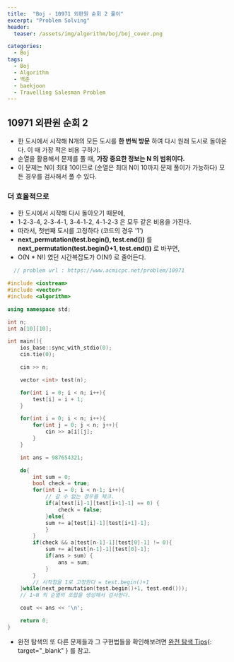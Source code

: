 ```yaml
---
title:  "Boj - 10971 외판원 순회 2 풀이"
excerpt: "Problem Solving"
header:
  teaser: /assets/img/algorithm/boj/boj_cover.png

categories:
  - Boj
tags:
  - Boj
  - Algorithm
  - 백준
  - baekjoon
  - Travelling Salesman Problem
---
```

## 10971 외판원 순회 2

- 한 도시에서 시작해 N개의 모든 도시를 __한 번씩 방문__ 하여 다시 원래 도시로 돌아온다. 이 때 가장 적은 비용 구하기.
- 순열을 활용해서 문제를 풀 때, __가장 중요한 정보는 N 의 범위이다.__
- 이 문제는 N이 최대 10이므로 (순열은 최대 N이 10까지 문제 풀이가 가능하다) 모든 경우를 검사해서 풀 수 있다.

### 더 효율적으로

- 한 도시에서 시작해 다시 돌아오기 때문에,
- 1-2-3-4, 2-3-4-1, 3-4-1-2, 4-1-2-3 은 모두 같은 비용을 가진다.
- 따라서, 첫번째 도시를 고정하다 (코드의 경우 '1')
- __next_permutation(test.begin(), test.end())__ 를 __next_permutation(test.begin()+1, test.end())__ 로 바꾸면,
- O(N * N!) 였던 시간복잡도가 O(N!) 로 줄어든다.

```cpp
  // problem url : https://www.acmicpc.net/problem/10971

#include <iostream>
#include <vector>
#include <algorithm>

using namespace std;

int n;
int a[10][10];

int main(){
    ios_base::sync_with_stdio(0);
    cin.tie(0);

    cin >> n;

    vector <int> test(n);

    for(int i = 0; i < n; i++){
        test[i] = i + 1;
    }

    for(int i = 0; i < n; i++){
        for(int j = 0; j < n; j++){
            cin >> a[i][j];
        }
    }

    int ans = 987654321;

    do{
        int sum = 0;
        bool check = true;
        for(int i = 0; i < n-1; i++){
            // 갈 수 없는 경우를 체크. 
            if(a[test[i]-1][test[i+1]-1] == 0) {
                check = false;
            }else{
            sum += a[test[i]-1][test[i+1]-1];
            }
        }
        if(check && a[test[n-1]-1][test[0]-1] != 0){
            sum += a[test[n-1]-1][test[0]-1];
            if(ans > sum) {
                ans = sum;
            }
        }
        // 시작점을 1로 고정한다 = test.begin()+1
    }while(next_permutation(test.begin()+1, test.end()));
    // 1~N 의 순열의 조합을 생성해서 검사한다.

    cout << ans << '\n';

    return 0;
}
```

- 완전 탐색의 또 다른 문제들과 그 구현법들을 확인해보려면 [완전 탐색 Tips](https://hyunjae-lee.github.io/problem%20solving/bruteforce/){: target="_blank" } 를 참고.

